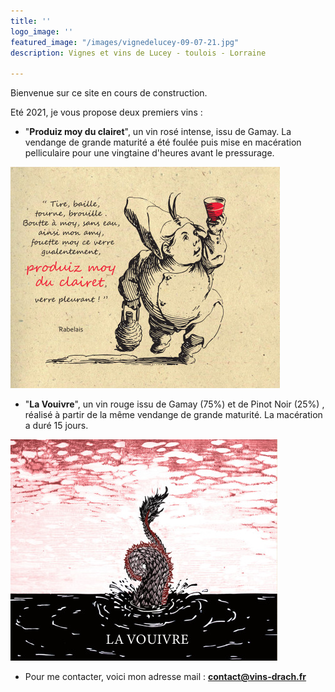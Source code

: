 ```yaml
---
title: ''
logo_image: ''
featured_image: "/images/vignedelucey-09-07-21.jpg"
description: Vignes et vins de Lucey - toulois - Lorraine

---
```

Bienvenue sur ce site en cours de construction.

Eté 2021, je vous propose deux premiers vins :

* "**Produiz moy du clairet**", un vin rosé intense, issu de Gamay. La vendange de grande maturité a été foulée puis mise en macération pelliculaire pour une vingtaine d'heures avant le pressurage.

![](/images/clairet-test-3.jpg)

* "**La Vouivre**",  un vin rouge issu de Gamay (75%) et de Pinot Noir (25%) , réalisé à partir de la même vendange de grande maturité. La macération a duré 15 jours.

![](/images/la-vouivre_test4-2.jpg)

* Pour me contacter, voici mon adresse mail : [**contact@vins-drach.fr**](mailto:contact@vins-drach.fr)
